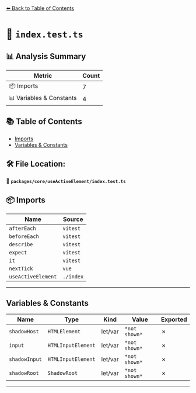 [⬅️ Back to Table of Contents](../../../index.md)

# 📄 `index.test.ts`

## 📊 Analysis Summary

| Metric | Count |
|--------|-------|
| 📦 Imports | 7 |
| 📊 Variables & Constants | 4 |

## 📚 Table of Contents

- [Imports](#imports)
- [Variables & Constants](#variables-constants)

## 🛠️ File Location:
📂 **`packages/core/useActiveElement/index.test.ts`**

## 📦 Imports

| Name | Source |
|------|--------|
| `afterEach` | `vitest` |
| `beforeEach` | `vitest` |
| `describe` | `vitest` |
| `expect` | `vitest` |
| `it` | `vitest` |
| `nextTick` | `vue` |
| `useActiveElement` | `./index` |


---

## Variables & Constants

| Name | Type | Kind | Value | Exported |
|------|------|------|-------|----------|
| `shadowHost` | `HTMLElement` | let/var | `*not shown*` | ✗ |
| `input` | `HTMLInputElement` | let/var | `*not shown*` | ✗ |
| `shadowInput` | `HTMLInputElement` | let/var | `*not shown*` | ✗ |
| `shadowRoot` | `ShadowRoot` | let/var | `*not shown*` | ✗ |


---